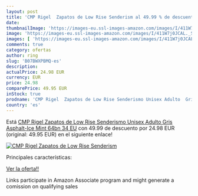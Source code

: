 ```yaml
---
layout: post
title: 'CMP Rigel  Zapatos de Low Rise Senderism al 49.99 % de descuento'
date: 
thumbnailImage: 'https://images-eu.ssl-images-amazon.com/images/I/411W7j0JCAL._SL200_.jpg'
image: 'https://images-eu.ssl-images-amazon.com/images/I/411W7j0JCAL._SL200_.jpg'
images: [ 'https://images-eu.ssl-images-amazon.com/images/I/411W7j0JCAL._SL200_.jpg' ]
comments: true
category: ofertas
author: ring
slug: 'B07BWXPBMQ-es'
description:
actualPrice: 24.98 EUR
currency: EUR
price: 24.98
comparePrice: 49.95 EUR
inStock: true
prodname: 'CMP Rigel  Zapatos de Low Rise Senderismo Unisex Adulto  Gris  Asphalt-Ice Mint 64bn   34 EU'
country: 'es'
---
```


Está [CMP Rigel  Zapatos de Low Rise Senderismo Unisex Adulto  Gris  Asphalt-Ice Mint 64bn   34 EU](https://www.amazon.es/dp/B07BWXPBMQ/?tag=tolees-21) con 49.99 de descuento por 24.98 EUR (original: 49.95 EUR) en el siguiente enlace!

[![CMP Rigel  Zapatos de Low Rise Senderism](https://images-eu.ssl-images-amazon.com/images/I/411W7j0JCAL._SL200_.jpg)](https://www.amazon.es/dp/B07BWXPBMQ/?tag=tolees-21)

Principales características:


[Ver la oferta!!](https://www.amazon.es/dp/B07BWXPBMQ/?tag=tolees-21)

Links participate in Amazon Associate program and might generate a comission on qualifying sales


